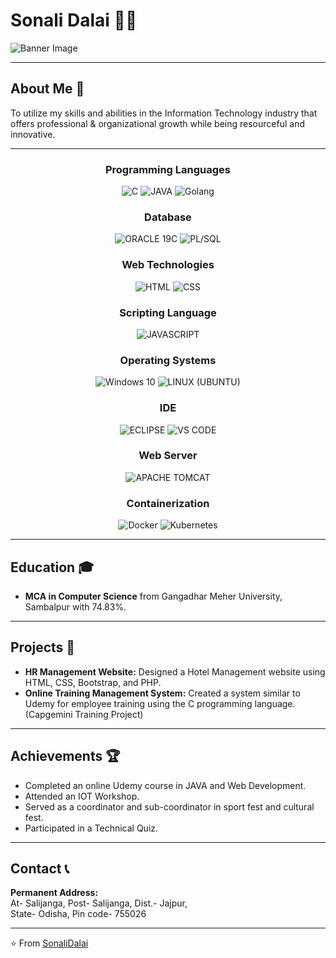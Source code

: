# Sonali Dalai 👩‍💻

![Banner Image](<Link to a banner image if you have one>)

---

## About Me 🚀

To utilize my skills and abilities in the Information Technology industry that offers professional & organizational growth while being resourceful and innovative.

---

<h3 align="center">Programming Languages</h3>
<p align="center">
  <img src="https://img.shields.io/badge/c-%2300599C.svg?style=for-the-badge&logo=c&logoColor=white" alt="C" />
  <img src="https://img.shields.io/badge/java-%23ED8B00.svg?style=for-the-badge&logo=java&logoColor=white" alt="JAVA" />
  <img src="https://img.shields.io/badge/go-%2300ADD8.svg?style=for-the-badge&logo=go&logoColor=white" alt="Golang" />
</p>

<h3 align="center">Database</h3>
<p align="center">
  <img src="https://img.shields.io/badge/oracle-%23F00000.svg?style=for-the-badge&logo=oracle&logoColor=white" alt="ORACLE 19C" />
  <img src="https://img.shields.io/badge/PL/SQL-%23E34F26.svg?style=for-the-badge&logo=plsql&logoColor=white" alt="PL/SQL" />
</p>

<h3 align="center">Web Technologies</h3>
<p align="center">
  <img src="https://img.shields.io/badge/html5-%23E34F26.svg?style=for-the-badge&logo=html5&logoColor=white" alt="HTML" />
  <img src="https://img.shields.io/badge/css3-%231572B6.svg?style=for-the-badge&logo=css3&logoColor=white" alt="CSS" />
</p>

<h3 align="center">Scripting Language</h3>
<p align="center">
  <img src="https://img.shields.io/badge/javascript-%23F7DF1E.svg?style=for-the-badge&logo=javascript&logoColor=black" alt="JAVASCRIPT" />
</p>

<h3 align="center">Operating Systems</h3>
<p align="center">
  <img src="https://img.shields.io/badge/windows%2010-%230078D6.svg?style=for-the-badge&logo=windows&logoColor=white" alt="Windows 10" />
  <img src="https://img.shields.io/badge/ubuntu-%23E95420.svg?style=for-the-badge&logo=ubuntu&logoColor=white" alt="LINUX (UBUNTU)" />
</p>

<h3 align="center">IDE</h3>
<p align="center">
  <img src="https://img.shields.io/badge/eclipse%20ide-%232C2255.svg?style=for-the-badge&logo=eclipse&logoColor=white" alt="ECLIPSE" />
  <img src="https://img.shields.io/badge/visual%20studio%20code-%23007ACC.svg?style=for-the-badge&logo=visual-studio-code&logoColor=white" alt="VS CODE" />
</p>

<h3 align="center">Web Server</h3>
<p align="center">
  <img src="https://img.shields.io/badge/apache%20tomcat-%23F8DC75.svg?style=for-the-badge&logo=apache-tomcat&logoColor=black" alt="APACHE TOMCAT" />
</p>

<h3 align="center">Containerization</h3>
<p align="center">
  <img src="https://img.shields.io/badge/docker-%232496ED.svg?style=for-the-badge&logo=docker&logoColor=white" alt="Docker" />
  <img src="https://img.shields.io/badge/kubernetes-%23326CE5.svg?style=for-the-badge&logo=kubernetes&logoColor=white" alt="Kubernetes" />
</p>

---

## Education 🎓

- **MCA in Computer Science** from Gangadhar Meher University, Sambalpur with 74.83%.

---

## Projects 📂

- **HR Management Website:** Designed a Hotel Management website using HTML, CSS, Bootstrap, and PHP.
- **Online Training Management System:** Created a system similar to Udemy for employee training using the C programming language. (Capgemini Training Project)

---

## Achievements 🏆

- Completed an online Udemy course in JAVA and Web Development.
- Attended an IOT Workshop.
- Served as a coordinator and sub-coordinator in sport fest and cultural fest.
- Participated in a Technical Quiz.

---

## Contact 📞

**Permanent Address:**  
At- Salijanga, Post- Salijanga, Dist.- Jajpur,  
State- Odisha, Pin code- 755026

---

⭐️ From [SonaliDalai](https://github.com/sonali-dalai)

